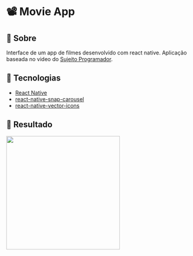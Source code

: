 # 📽️ Movie App

## 🔖 Sobre
Interface de um app de filmes desenvolvido com react native.
Aplicação baseada no video do [Sujeito Programador](https://youtu.be/wynaCq6CjhA).

## 🚀 Tecnologias
- [React Native](https://reactnative.dev/)
- [react-native-snap-carousel](https://github.com/archriss/react-native-snap-carousel)
- [react-native-vector-icons](https://github.com/oblador/react-native-vector-icons)

## 📱 Resultado
<img src="https://user-images.githubusercontent.com/57969688/86524122-e3fcaa00-be4c-11ea-8105-951bc3a9e01a.jpeg" width="300">
